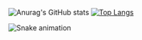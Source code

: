  ![Anurag's GitHub stats](https://github-readme-stats.vercel.app/api?username=Marcos-Auguusto&show_icons=true&theme=react)
 [![Top Langs](https://github-readme-stats.vercel.app/api/top-langs/?username=Marcos-Auguusto&hide_progress=true&theme=react)](https://github.com/anuraghazra/github-readme-stats)


<div  align="center"> 
   <i class="devicon-css3-plain-wordmark"></i>
   
   </div>
 
![Snake animation](https://github.com/Marcos-Auguusto/Marcos-Auguusto/blob/output/github-contribution-grid-snake.svg)

